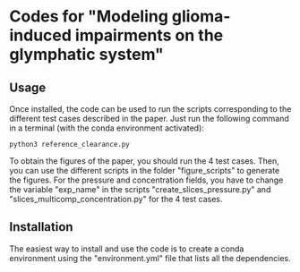 # Codes for "Modeling glioma-induced impairments on the glymphatic system"
## Usage

Once installed, the code can be used to run the scripts corresponding to the different test cases described in the paper. 
Just run the following command in a terminal (with the conda environment activated):
```
python3 reference_clearance.py
```

To obtain the figures of the paper, you should run the 4 test cases. Then, you can use the different scripts in the folder "figure_scripts" to generate the figures. 
For the pressure and concentration fields, you have to change the variable "exp_name" in the scripts "create_slices_pressure.py" and "slices_multicomp_concentration.py" for the 4 test cases. 

## Installation

The easiest way to install and use the code is to create a conda environment using the "environment.yml" file that lists all the dependencies. 

